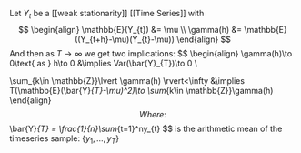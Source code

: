Let $Y_{t}$ be a [[weak stationarity]] [[Time Series]] with $$
\begin{align}
\mathbb{E}(Y_{t}) &= \mu \\
\gamma(h) &= \mathbb{E}((Y_{t+h}-\mu)(Y_{t}-\mu))
\end{align}
$$
And then as $T \to \infty$ we get two implications:
$$
\begin{align}
\gamma(h)\to 0\text{ as } h\to 0 &\implies Var(\bar{Y}_{T})\to 0  \\

\sum_{k\in \mathbb{Z}}\lvert \gamma(h) \rvert<\infty &\implies T(\mathbb{E}(\bar{Y}_{T}-\mu)^2)\to \sum_{k\in \mathbb{Z}}\gamma(h)
\end{align}
$$
Where:
$$
\bar{Y}_{T} = \frac{1}{n}\sum_{t=1}^ny_{t}
$$
is the arithmetic mean of the timeseries sample: $\{y_{1},\dots,y_{T}\}$
